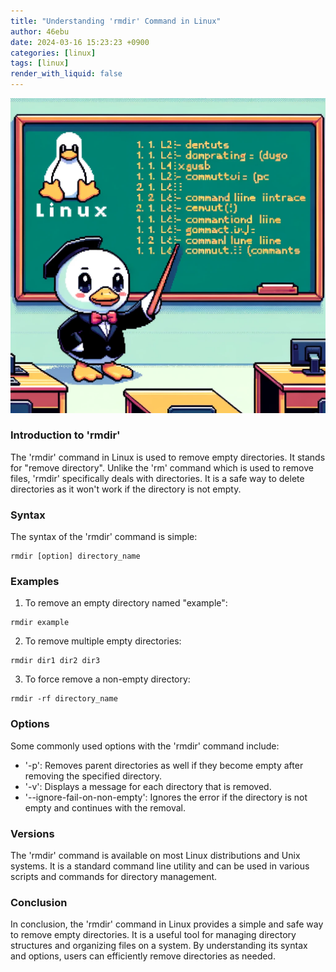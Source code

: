 ```yaml
---
title: "Understanding 'rmdir' Command in Linux"
author: 46ebu
date: 2024-03-16 15:23:23 +0900
categories: [linux]
tags: [linux]
render_with_liquid: false
---
```


![Intro](/assets/img/post/linux.png)
### Introduction to 'rmdir'

The 'rmdir' command in Linux is used to remove empty directories. It stands for "remove directory". Unlike the 'rm' command which is used to remove files, 'rmdir' specifically deals with directories. It is a safe way to delete directories as it won't work if the directory is not empty. 

### Syntax

The syntax of the 'rmdir' command is simple:
```
rmdir [option] directory_name
```

### Examples 

1. To remove an empty directory named "example":
```
rmdir example
```

2. To remove multiple empty directories:
```
rmdir dir1 dir2 dir3
```

3. To force remove a non-empty directory:
```
rmdir -rf directory_name
```

### Options

Some commonly used options with the 'rmdir' command include:
- '-p': Removes parent directories as well if they become empty after removing the specified directory.
- '-v': Displays a message for each directory that is removed.
- '--ignore-fail-on-non-empty': Ignores the error if the directory is not empty and continues with the removal.

### Versions

The 'rmdir' command is available on most Linux distributions and Unix systems. It is a standard command line utility and can be used in various scripts and commands for directory management.

### Conclusion

In conclusion, the 'rmdir' command in Linux provides a simple and safe way to remove empty directories. It is a useful tool for managing directory structures and organizing files on a system. By understanding its syntax and options, users can efficiently remove directories as needed.